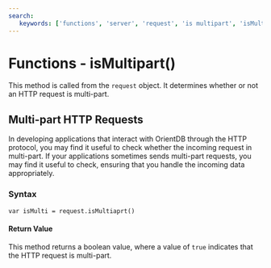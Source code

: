 ```yaml
---
search:
   keywords: ['functions', 'server', 'request', 'is multipart', 'isMultipart']
---
```


# Functions - isMultipart()

This method is called from the `request` object.  It determines whether or not an HTTP request is multi-part.

## Multi-part HTTP Requests 

In developing applications that interact with OrientDB through the HTTP protocol, you may find it useful to check whether the incoming request in multi-part.  If your applications sometimes sends multi-part requests, you may find it useful to check, ensuring that you handle the incoming data appropriately.

### Syntax

```
var isMulti = request.isMultiaprt()
```

#### Return Value

This method returns a boolean value, where a value of `true` indicates that the HTTP request is multi-part.
